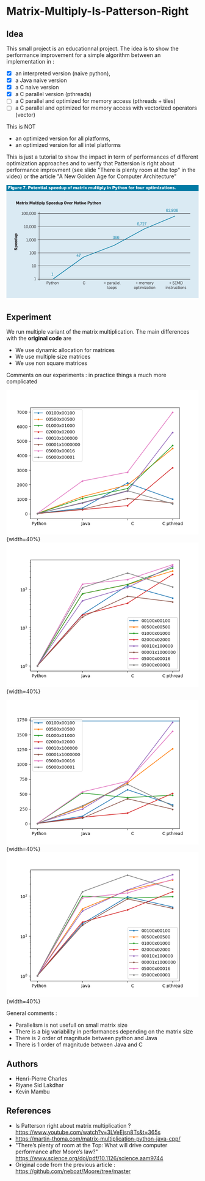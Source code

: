 # Matrix-Multiply-Is-Patterson-Right

## Idea ##

This small project is an educationnal project. The idea is to show the
performance improvement for a simple algorithm between an
implementation in :

* [x] an interpreted version (naive python),
* [x] a Java naive version
* [x] a C naive version
* [x] a C parallel version (pthreads)
* [ ] a C parallel and optimized for memory access (pthreads + tiles)
* [ ] a C parallel and optimized for memory access with vectorized operators (vector)

This is NOT
* an optimized version for all platforms,
* an optimized version for all intel platforms

This is just a tutorial to show the impact in term of performances of
different optimization approaches and to verify that Pattersion is
right about performance improvment (see slide "There is plenty room at
the top" in the video) or the article "A New Golden Age for Computer Architecture"

![Original plot from Hennessy & Pattersson/Leiserson](PotentialSpeedup.png)

## Experiment

We run multiple variant of the matrix multiplication. The main differences with the __original code__ are
* We use dynamic allocation for matrices
* We use multiple size matrices
* We use non square matrices


Comments on our experiments : in practice things a much more complicated

![GFLOPS measurement on an Intel i5-8500 processor](results/LOGFILE.i5-8500.data-GFLOPS.png "GFLOPS on Intel i5-8500"){width=40%}
![Speedup measurement on an Intel i5-8500 processor](results/LOGFILE.i5-8500.data-speedup.png "Speedup on Intel i5-8500"){width=40%}

![GFLOPS  measurement on an Intel i7-8665U processor](results/LOGFILE.i7-8665U.data-GFLOPS.png "GFLOPS / Intel i7-8665U"){width=40%}
![Speedup measurement on an Intel i7-8665U processor](results/LOGFILE.i7-8665U.data-speedup.png "Speedup / Intel i7-8665U"){width=40%}

General comments :
* Parallelism is not usefull on small matrix size
* There is a big variability in performances depending 	on the matrix size
* There is 2 order of magnitude between python and Java
* There is 1 order of magnitude between Java and C
## Authors ##

* Henri-Pierre Charles
* Riyane Sid Lakdhar
* Kevin Mambu

## References ##

* Is Patterson right about matrix multiplication ? https://www.youtube.com/watch?v=3LVeEjsn8Ts&t=365s
* https://martin-thoma.com/matrix-multiplication-python-java-cpp/
* "There’s plenty of room at the Top: What will drive
computer performance after Moore’s law?" https://www.science.org/doi/pdf/10.1126/science.aam9744
* Original code from the previous article : https://github.com/neboat/Moore/tree/master